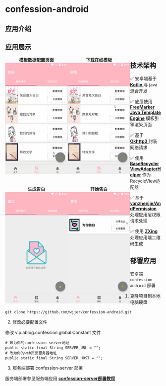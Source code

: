 

# confession-android



## 应用介绍







## 应用展示



<center>
    <div style="float: left; width: 40%;">
        <span style="font-weight:bold;">模板数据配置页面</span>
        <img alt="模板数据配置页面" src="images/template.gif"/>
        <br/>
    </div>
    <div style="float: left;width: 40%;">
        <span style="font-weight:bold;">下载在线模板</span>
        <br/>
		<img alt="下载在线模板" src="images/template-down.gif" />
    </div>
</center>



<center>
    <div style="float: left; width: 40%;">
    	<br/>
		<br/>
        <span style="font-weight:bold;">生成告白</span>
        <br/>
        <img alt="模板数据配置页面" src="images/generate.gif"/>
    </div>
    <div style="float: left;width: 40%;">
        <br/>
		<br/>
        <span style="font-weight:bold;">开始告白</span>
        <br/>
		<img alt="下载在线模板" src="images/share.gif" />
    </div>
</center>








































































## 技术架构

:white_check_mark: 安卓端基于 [**Kotlin** ](https://www.kotlincn.net/)与 java 混合开发

:white_check_mark: 底层使用 [**FreeMarker Java Template Engine**](https://freemarker.apache.org/) 模板引擎渲染页面

:white_check_mark: 基于[ **Okhttp3**  ](https://square.github.io/okhttp/4.x/okhttp/okhttp3/)封装网络请求

:white_check_mark: 使用 [**BaseRecyclerViewAdapterHelper**](https://github.com/CymChad/BaseRecyclerViewAdapterHelper) 作为RecycleView适配器

:white_check_mark: 基于 [**yanzhenjie/AndPermission**](https://github.com/yanzhenjie/AndPermission) 处理应用层权限请求处理

:white_check_mark: 使用 [**ZXing**](https://github.com/zxing/zxing) 处理应用端二维码生成





## 部署应用

安卓端 `confession-android` 部署

1. 克隆项目到本地电脑硬盘

~~~shell
git clone https://github.com/wjjer/confession-android.git
~~~



2. 修改必要配置文件

修改 vip.ablog.confession.global.Constant 文件

~~~shell
# 改为你的confession-server地址
public static final String SERVER_URL = "";
# 改为你的web页面服务器地址
public static final String SERVER_HOST = "";
~~~



3. 服务端部署 confession-server 部署

服务端部署参见服务端应用 [**confession-server部署教程**](https://github.com/wjjer/confession-server)







